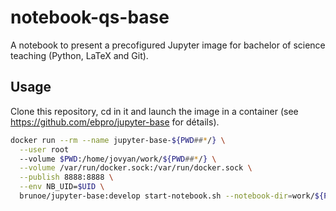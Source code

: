 # notebook-qs-base

A notebook to present a precofigured Jupyter image for bachelor of science teaching (Python, LaTeX and Git).

## Usage
Clone this repository, cd in it and launch the image in a container (see https://github.com/ebpro/jupyter-base for détails). 

```bash
docker run --rm --name jupyter-base-${PWD##*/} \
  --user root
  --volume $PWD:/home/jovyan/work/${PWD##*/} \
  --volume /var/run/docker.sock:/var/run/docker.sock \
  --publish 8888:8888 \
  --env NB_UID=$UID \
  brunoe/jupyter-base:develop start-notebook.sh --notebook-dir=work/${PWD##*/}
```
